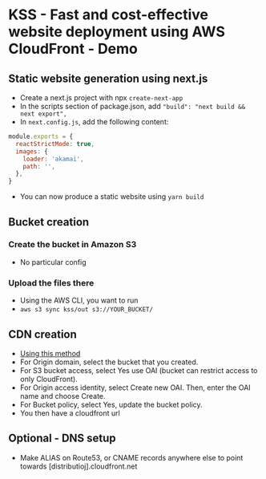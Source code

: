 # KSS - Fast and cost-effective website deployment using AWS CloudFront - Demo

## Static website generation using next.js

* Create a next.js project with npx `create-next-app`
* In the scripts section of package.json, add `"build": "next build && next export",`
* In `next.config.js`,  add the following content:

```js
module.exports = {
  reactStrictMode: true,
  images: {
    loader: 'akamai',
    path: '',
  },
}
```

* You can now produce a static website using `yarn build`

## Bucket creation

### Create the bucket in Amazon S3

* No particular config

### Upload the files there

* Using the AWS CLI, you want to run
* `aws s3 sync kss/out s3://YOUR_BUCKET/`

## CDN creation

* [Using this method](https://aws.amazon.com/premiumsupport/knowledge-center/cloudfront-serve-static-website/)
* For Origin domain, select the bucket that you created.
* For S3 bucket access, select Yes use OAI (bucket can restrict access to only CloudFront).
* For Origin access identity, select Create new OAI. Then, enter the OAI name and choose Create.
* For Bucket policy, select Yes, update the bucket policy.
* You then have a cloudfront url

## Optional - DNS setup

* Make ALIAS on Route53, or CNAME records anywhere else to point towards [distributioj].cloudfront.net